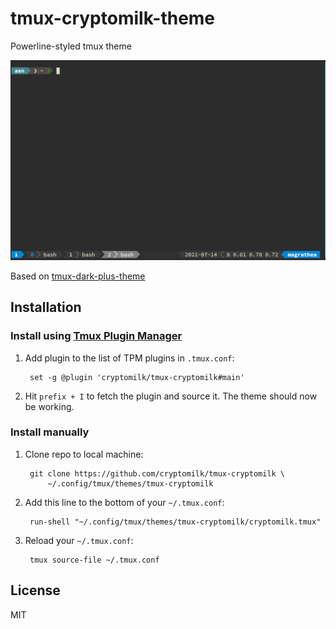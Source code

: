 # tmux-cryptomilk-theme

Powerline-styled tmux theme

<p align="center"><img src="./screenshots/tmux-cryptomilk-screenshot.png"/></p>

Based on [tmux-dark-plus-theme](https://github.com/khanghh/tmux-dark-plus-theme)

## Installation

### Install using [Tmux Plugin Manager](https://github.com/tmux-plugins/tpm)

1. Add plugin to the list of TPM plugins in `.tmux.conf`:

        set -g @plugin 'cryptomilk/tmux-cryptomilk#main'

2. Hit `prefix + I` to fetch the plugin and source it. The theme should now be working.

### Install manually

1. Clone repo to local machine:

        git clone https://github.com/cryptomilk/tmux-cryptomilk \
            ~/.config/tmux/themes/tmux-cryptomilk

2. Add this line to the bottom of your `~/.tmux.conf`:

        run-shell "~/.config/tmux/themes/tmux-cryptomilk/cryptomilk.tmux"

3. Reload your `~/.tmux.conf`:

        tmux source-file ~/.tmux.conf

## License

MIT
